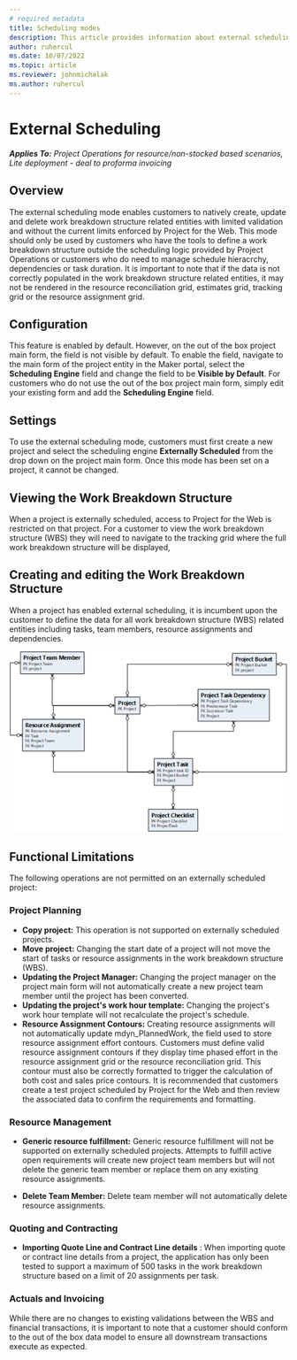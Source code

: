 ```yaml
---
# required metadata
title: Scheduling modes
description: This article provides information about external scheduling. 
author: ruhercul
ms.date: 10/07/2022
ms.topic: article
ms.reviewer: johnmichalak
ms.author: ruhercul
---
```


# External Scheduling

_**Applies To:** Project Operations for resource/non-stocked based scenarios, Lite deployment - deal to proforma invoicing_

## Overview

The external scheduling mode enables customers to natively create, update and delete work breakdown structure related entities with limited validation and without the current limits enforced by Project for the Web. This mode should only be used by customers who have the tools to define a work breakdown structure outside the scheduling logic provided by Project Operations or customers who do need to manage schedule hieracrchy, dependencies or task duration. It is important to note that if the data is not correctly populated in the work breakdown structure related entities, it may not be rendered in the resource reconciliation grid, estimates grid, tracking grid or the resource assignment grid.

## Configuration
This feature is enabled by default.  However, on the out of the box project main form, the field is not visible by default.  To enable the field, navigate to the main form of the project entity in the Maker portal, select the **Scheduling Engine** field and change the field to be **Visible by Default**.  For customers who do not use the out of the box project main form, simply edit your existing form and add the **Scheduling Engine** field.  

## Settings

To use the external scheduling mode, customers must first create a new project and select the scheduling engine **Externally Scheduled** from the drop down on the project main form. Once this mode has been set on a project, it cannot be changed.

## Viewing the Work Breakdown Structure

When a project is externally scheduled, access to Project for the Web is restricted on that project. For a customer to view the work breakdown structure (WBS) they will need to navigate to the tracking grid where the full work breakdown structure will be displayed, 

## Creating and editing the Work Breakdown Structure

When a project has enabled external scheduling, it is incumbent upon the customer to define the data for all work breakdown structure (WBS) related entities including tasks, team members, resource assignments and dependencies.

![](media/projectplanningdatamodel.png)

## Functional Limitations

The following operations are not permitted on an externally scheduled project:

### Project Planning

- **Copy project:** This operation is not supported on externally scheduled projects.
- **Move project:** Changing the start date of a project will not move the start of tasks or resource assignments in the work breakdown structure (WBS).
- **Updating the Project Manager:** Changing the project manager on the project main form will not automatically create a new project team member until the project has been converted.
- **Updating the project's work hour template:** Changing the project's work hour template will not recalculate the project's schedule.
- **Resource Assignment Contours:** Creating resource assignments will not automatically update mdyn\_PlannedWork, the field used to store resource assignment effort contours. Customers must define valid resource assignment contours if they display time phased effort in the resource assignment grid or the resource reconciliation grid. This contour must also be correctly formatted to trigger the calculation of both cost and sales price contours. It is recommended that customers create a test project scheduled by Project for the Web and then review the associated data to confirm the requirements and formatting.

### Resource Management

- **Generic resource fulfillment:** Generic resource fulfillment will not be supported on externally scheduled projects. Attempts to fulfill active open requirements will create new project team members but will not delete the generic team member or replace them on any existing resource assignments.

- **Delete Team Member:** Delete team member will not automatically delete resource assignments.

### Quoting and Contracting

- **Importing Quote Line and Contract Line details** : When importing quote or contract line details from a project, the application has only been tested to support a maximum of 500 tasks in the work breakdown structure based on a limit of 20 assignments per task.

### Actuals and Invoicing

While there are no changes to existing validations between the WBS and financial transactions, it is important to note that a customer should conform to the out of the box data model to ensure all downstream transactions execute as expected.
